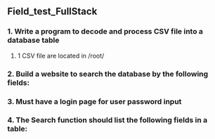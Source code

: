 ## Field_test_FullStack

### 1. Write a program to decode and process CSV file into a database table
  1. 1 CSV file are located in /root/
  
### 2. Build a website to search the database by the following fields:
  
### 3. Must have a login page for user password input

### 4. The Search function should list the following fields in a table:
